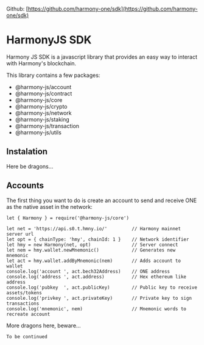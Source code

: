 Github: [https://github.com/harmony-one/sdk](https://github.com/harmony-one/sdk)

# HarmonyJS SDK

Harmony JS SDK is a javascript library that provides an easy way to interact with Harmony's blockchain.

This library contains a few packages:

- @harmony-js/account
- @harmony-js/contract
- @harmony-js/core
- @harmony-js/crypto
- @harmony-js/network
- @harmony-js/staking
- @harmony-js/transaction
- @harmony-js/utils

## Instalation

Here be dragons...

## Accounts

The first thing you want to do is create an account to send and receive ONE as the native asset in the network:

``` JS
let { Harmony } = require('@harmony-js/core')

let net = 'https://api.s0.t.hmny.io/'         // Harmony mainnet server url
let opt = { chainType: 'hmy', chainId: 1 }    // Network identifier
let hmy = new Harmony(net, opt)               // Server connect
let nem = hmy.wallet.newMnemonic()            // Generates new mnemonic
let act = hmy.wallet.addByMnemonic(nem)       // Adds account to wallet
console.log('account ', act.bech32Address)    // ONE address
console.log('address ', act.address)          // Hex ethereum like address
console.log('pubkey  ', act.publicKey)        // Public key to receive assets/tokens
console.log('privkey ', act.privateKey)       // Private key to sign transactions
console.log('mnemonic', nem)                  // Mnemonic words to recreate account
```

More dragons here, beware...

`To be continued`